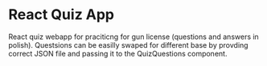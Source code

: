 # React Quiz App

React quiz webapp for praciticng for gun license (questions and answers in polish). Questsions can be easilly swaped for different base by provding correct JSON file and passing it to the QuizQuestions component.
